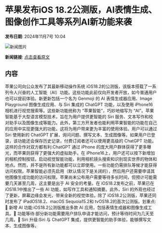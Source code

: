 # ​苹果发布iOS 18.2公测版，AI表情生成、图像创作工具等系列AI新功能来袭

**发布日期**: 2024年11月7号 10:04

![新闻图片](https://upload.chinaz.com/2024/1107/6386657063796901742251188.png)

**新闻链接**: [点击查看原文](https://www.aibase.com/zh/news/13061)

## 内容

苹果公司向公众发布了其最新移动操作系统 iOS18.2的公测版，该版本搭载了一系列令人兴奋的人工智能（AI）功能。这些功能此前仅向开发者开放，如今普通用户也可以提前体验。新更新包括一个名为 Genmoji 的 AI 表情生成器应用、Image Playground 图像生成应用、与 Siri 集成的 ChatGPT 功能，以及使用 iPhone16相机进行视觉搜索等。这些新功能统称为 “苹果智能”，巧妙地缩写为 “AI”。苹果智能基于大型语言模型技术，旨在为用户提供更智能的 Siri 服务、文本写作和校对助手以及图像生成等能力。此外，第三方开发者也能利用苹果智能的功能在自己的应用中实现更强大的功能，这将为用户带来更为丰富的使用体验。用户可以通过 Siri 使用新的 ChatGPT 扩展，询问问题、撰写文本、生成图像等。如果用户已登录，该功能还会保存历史记录，付费订阅者还可以使用更高级的 ChatGPT 功能。这样的合作对双方都有利:ChatGPT 通过 iPhone 的庞大用户群体获得了更多曝光，而苹果则获得了更强大的虚拟助手。在 iPhone16上，用户还可以按下新增加的相机控制按钮，启动视觉智能功能，利用相机镜头搜索和识别现实世界的物体和地点。然而，并不是所有新功能都可以立即使用。一些功能仍需排队等候才能获得访问权限。苹果智能必须先启用（默认情况下是关闭的），然后用户还需要申请其他图像生成功能的访问权限。苹果尚未公布用户需要等待多长时间，但预计可能需要几天甚至几周，这主要是出于 AI 安全的考量。在 iOS18.2发布之前，苹果已在 iOS18.1中推出了一些 AI 功能，如写作工具和通知摘要。此外，Siri 的外观也经过了更新，屏幕边缘会发光，带来全新的视觉体验。除了 iOS18.2公测版，苹果还同时发布了 iPadOS18.2、macOS Sequoia15.2和 tvOS18.2的首次公测版。划重点:🌟 新增 AI 功能:iOS18.2公测版推出多款 AI 应用，包括表情生成器和图像生成工具。📅 功能等待:部分新功能需要用户排队申请才能访问，预计等待时间为几天至几周。🤖 Siri 升级:Siri 与 ChatGPT 集成，提供更智能的助手体验，能够撰写文本、生成图像等。
